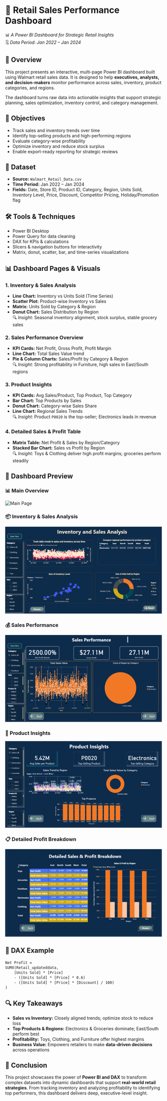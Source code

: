 
# 🧾 Retail Sales Performance Dashboard
📊 *A Power BI Dashboard for Strategic Retail Insights*  
🗓 *Data Period: Jan 2022 – Jan 2024*

## 🧠 Overview
This project presents an interactive, multi-page Power BI dashboard built using Walmart retail sales data. It is designed to help **executives, analysts, and decision-makers** monitor performance across sales, inventory, product categories, and regions.

The dashboard turns raw data into actionable insights that support strategic planning, sales optimization, inventory control, and category management.

## 🎯 Objectives
- Track sales and inventory trends over time  
- Identify top-selling products and high-performing regions  
- Evaluate category-wise profitability  
- Optimize inventory and reduce stock surplus  
- Enable export-ready reporting for strategic reviews

## 📂 Dataset
- **Source:** `Walmart_Retail_Data.csv`  
- **Time Period:** Jan 2022 – Jan 2024  
- **Fields:** Date, Store ID, Product ID, Category, Region, Units Sold, Inventory Level, Price, Discount, Competitor Pricing, Holiday/Promotion flag

## 🛠 Tools & Techniques
- Power BI Desktop  
- Power Query for data cleaning  
- DAX for KPIs & calculations  
- Slicers & navigation buttons for interactivity  
- Matrix, donut, scatter, bar, and time-series visualizations

## 📊 Dashboard Pages & Visuals

### 1. Inventory & Sales Analysis
- **Line Chart:** Inventory vs Units Sold (Time Series)
- **Scatter Plot:** Product-wise Inventory vs Sales
- **Matrix:** Units Sold by Category & Region
- **Donut Chart:** Sales Distribution by Region  
🔍 *Insight:* Seasonal inventory alignment, stock surplus, stable grocery sales

### 2. Sales Performance Overview
- **KPI Cards:** Net Profit, Gross Profit, Profit Margin
- **Line Chart:** Total Sales Value trend
- **Pie & Column Charts:** Sales/Profit by Category & Region  
🔍 *Insight:* Strong profitability in Furniture, high sales in East/South regions

### 3. Product Insights
- **KPI Cards:** Avg Sales/Product, Top Product, Top Category
- **Bar Chart:** Top Products by Sales
- **Donut Chart:** Category-wise Sales Share
- **Line Chart:** Regional Sales Trends  
🔍 *Insight:* Product `P0020` is the top-seller; Electronics leads in revenue

### 4. Detailed Sales & Profit Table
- **Matrix Table:** Net Profit & Sales by Region/Category
- **Stacked Bar Chart:** Sales vs Profit by Region  
🔍 *Insight:* Toys & Clothing deliver high profit margins; groceries perform steadily

## 📸 Dashboard Preview

### 📊 Main Overview
![Main Page](Retail%20Sales%20Performance%20Dashboard.png)

### 📦 Inventory & Sales Analysis
![Inventory and Sales](Inventory%20and%20Sales%20Analysis.png)

### 💰 Sales Performance
![Sales Performance](Sales%20Performance.png)

### 🧩 Product Insights
![Product Insights](Product%20Insights.png)

### 📋 Detailed Profit Breakdown
![Detailed Breakdown](Detailed%20Sales%20%26%20Profit%20Breakdown.png)

## 🧮 DAX Example
```DAX
Net Profit =
SUMX(Retail_updateddata,
    [Units Sold] * [Price]
    - ([Units Sold] * [Price] * 0.6)
    - ([Units Sold] * [Price] * [Discount] / 100)
)
```

## 🔍 Key Takeaways
- **Sales vs Inventory:** Closely aligned trends; optimize stock to reduce loss  
- **Top Products & Regions:** Electronics & Groceries dominate; East/South perform best  
- **Profitability:** Toys, Clothing, and Furniture offer highest margins  
- **Business Value:** Empowers retailers to make **data-driven decisions** across operations



## 🏁 Conclusion
This project showcases the power of **Power BI and DAX** to transform complex datasets into dynamic dashboards that support **real-world retail strategies**. From tracking inventory and analyzing profitability to identifying top performers, this dashboard delivers deep, executive-level insight.
